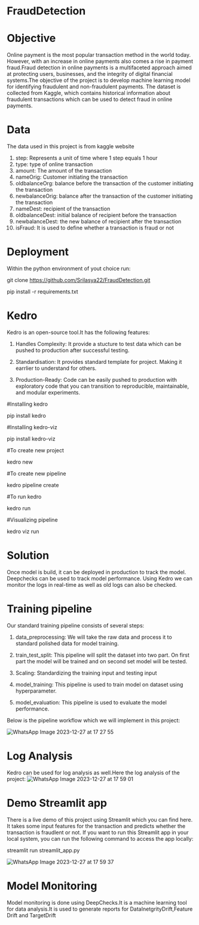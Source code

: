 # FraudDetection
# Objective
Online payment is the most popular transaction method in the world today. However, with an increase in online payments also comes a rise in payment fraud.Fraud detection in online payments is a multifaceted approach aimed at protecting users, businesses, and the integrity of digital financial systems.The objective of the project is to develop machine learning model for identifying fraudulent and non-fraudulent payments. The dataset is collected from Kaggle, which contains historical information about fraudulent transactions which can be used to detect fraud in online payments.

# Data
The data used in this project is from kaggle website
1. step: Represents a unit of time where 1 step equals 1 hour
2. type: type of online transaction
3. amount: The amount of the transaction
4. nameOrig: Customer initiating the transaction
5. oldbalanceOrg: balance before the transaction of the customer initiating the transaction
6. newbalanceOrig: balance after the transaction of the customer initiating the transaction
7. nameDest: recipient of the transaction
8. oldbalanceDest: initial balance of recipient before the transaction
9. newbalanceDest: the new balance of recipient after the transaction
10. isFraud: It is used to define whether a transaction is fraud or not

# Deployment
Within the python environment of yout choice run:

git clone https://github.com/Srilasya22/FraudDetection.git

pip install -r requirements.txt

# Kedro
Kedro is an open-source tool.It has the following features:

1. Handles Complexity: It provide a stucture to test data which can be pushed to production after successful testing.
 
2. Standardisation: It provides standard template for project. Making it earrlier to understand for others.
   
3. Production-Ready: Code can be easily pushed to production with exploratory code that you can transition to reproducible, maintainable, and modular experiments.

#Installing kedro

pip install kedro

#Installing kedro-viz

pip install kedro-viz

#To create new project

kedro new

#To create new pipeline

kedro pipeline create <pipeline-name>

#To run kedro

kedro run

#Visualizing pipeline

kedro viz run

# Solution
Once model is build, it can be deployed in production to track the model. Deepchecks can be used to track model performance. Using Kedro we can monitor the logs in real-time as well as old logs can also be checked.

# Training pipeline
Our standard training pipeline consists of several steps:

1. data_preprocessing: We will take the raw data and process it to standard polished data for model training.

2. train_test_split: This pipeline will split the dataset into two part. On first part the model will be trained and on second set model will be tested.

3. Scaling: Standardizing the training input and testing input
  
4. model_training: This pipeline is used to train model on dataset using hyperparameter.

5. model_evaluation: This pipeline is used to evaluate the model performance.

Below is the pipeline workflow which we will implement in this project:

![WhatsApp Image 2023-12-27 at 17 27 55](https://github.com/Srilasya22/FraudDetection/assets/113256681/b5a40593-4d25-4d00-b03a-961ab946b4aa)

# Log Analysis
Kedro can be used for log analysis as well.Here the log analysis of the project:
![WhatsApp Image 2023-12-27 at 17 59 01](https://github.com/Srilasya22/FraudDetection/assets/113256681/4f8b888d-03a7-4577-98cd-2995013f3777)


# Demo Streamlit app

There is a live demo of this project using Streamlit which you can find here. It takes some input features for the transaction and predicts whether the transaction is fraudlent or not. If you want to run this Streamlit app in your local system, you can run the following command to access the app locally:

streamlit run streamlit_app.py

![WhatsApp Image 2023-12-27 at 17 59 37](https://github.com/Srilasya22/FraudDetection/assets/113256681/e47e0ebb-4df8-43ad-815a-1594ba2e9561)

# Model Monitoring

Model monitoring is done using DeepChecks.It is a machine learning tool for data analysis.It is used to generate reports for DataInetgrityDrift,Feature Drift and TargetDrift
